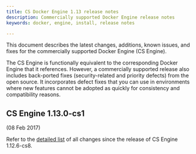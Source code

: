 ```yaml
---
title: CS Docker Engine 1.13 release notes
description: Commercially supported Docker Engine release notes
keywords: docker, engine, install, release notes

---
```


This document describes the latest changes, additions, known issues, and fixes
for the commercially supported Docker Engine (CS Engine).

The CS Engine is functionally equivalent to the corresponding Docker Engine that
it references. However, a commercially supported release also includes
back-ported fixes (security-related and priority defects) from the open source.
It incorporates defect fixes that you can use in environments where new features
cannot be adopted as quickly for consistency and compatibility reasons.

## CS Engine 1.13.0-cs1

(08 Feb 2017)

Refer to the [detailed list](https://github.com/docker/docker/releases/tag/v1.13.0) of all
changes since the release of CS Engine 1.12.6-cs8.
